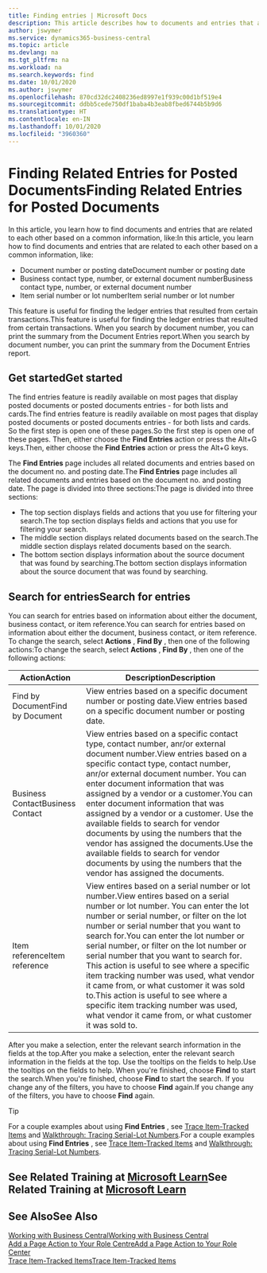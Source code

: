 ```yaml
---
title: Finding entries | Microsoft Docs
description: This article describes how to documents and entries that are related
author: jswymer
ms.service: dynamics365-business-central
ms.topic: article
ms.devlang: na
ms.tgt_pltfrm: na
ms.workload: na
ms.search.keywords: find
ms.date: 10/01/2020
ms.author: jswymer
ms.openlocfilehash: 870cd32dc2408236ed8997e1f939c00d1bf519e4
ms.sourcegitcommit: ddbb5cede750df1baba4b3eab8fbed6744b5b9d6
ms.translationtype: HT
ms.contentlocale: en-IN
ms.lasthandoff: 10/01/2020
ms.locfileid: "3960360"
---
```

# <a name="finding-related-entries-for-posted-documents"></a><span data-ttu-id="fb80d-103">Finding Related Entries for Posted Documents</span><span class="sxs-lookup"><span data-stu-id="fb80d-103">Finding Related Entries for Posted Documents</span></span> 

<span data-ttu-id="fb80d-104">In this article, you learn how to find documents and entries that are related to each other based on a common information, like:</span><span class="sxs-lookup"><span data-stu-id="fb80d-104">In this article, you learn how to find documents and entries that are related to each other based on a common information, like:</span></span>

- <span data-ttu-id="fb80d-105">Document number or posting date</span><span class="sxs-lookup"><span data-stu-id="fb80d-105">Document number or posting date</span></span>
- <span data-ttu-id="fb80d-106">Business contact type, number, or external document number</span><span class="sxs-lookup"><span data-stu-id="fb80d-106">Business contact type, number, or external document number</span></span>
- <span data-ttu-id="fb80d-107">Item serial number or lot number</span><span class="sxs-lookup"><span data-stu-id="fb80d-107">Item serial number or lot number</span></span>

<span data-ttu-id="fb80d-108">This feature is useful for finding the ledger entries that resulted from certain transactions.</span><span class="sxs-lookup"><span data-stu-id="fb80d-108">This feature is useful for finding the ledger entries that resulted from certain transactions.</span></span> <span data-ttu-id="fb80d-109">When you search by document number, you can print the summary from the Document Entries report.</span><span class="sxs-lookup"><span data-stu-id="fb80d-109">When you search by document number, you can print the summary from the Document Entries report.</span></span>

## <a name="get-started"></a><span data-ttu-id="fb80d-110">Get started</span><span class="sxs-lookup"><span data-stu-id="fb80d-110">Get started</span></span>

<span data-ttu-id="fb80d-111">The find entries feature is readily available on most pages that display posted documents or posted documents entries - for both lists and cards.</span><span class="sxs-lookup"><span data-stu-id="fb80d-111">The find entries feature is readily available on most pages that display posted documents or posted documents entries - for both lists and cards.</span></span> <span data-ttu-id="fb80d-112">So the first step is open one of these pages.</span><span class="sxs-lookup"><span data-stu-id="fb80d-112">So the first step is open one of these pages.</span></span> <span data-ttu-id="fb80d-113">Then, either choose the **Find Entries** action or press the Alt+G keys.</span><span class="sxs-lookup"><span data-stu-id="fb80d-113">Then, either choose the **Find Entries** action or press the Alt+G keys.</span></span>

<span data-ttu-id="fb80d-114">The **Find Entries** page  includes all related documents and entries based on the document no. and posting date.</span><span class="sxs-lookup"><span data-stu-id="fb80d-114">The **Find Entries** page  includes all related documents and entries based on the document no. and posting date.</span></span> <span data-ttu-id="fb80d-115">The page is divided into three sections:</span><span class="sxs-lookup"><span data-stu-id="fb80d-115">The page is divided into three sections:</span></span>

- <span data-ttu-id="fb80d-116">The top section displays fields and actions that you use for filtering your search.</span><span class="sxs-lookup"><span data-stu-id="fb80d-116">The top section displays fields and actions that you use for filtering your search.</span></span>
- <span data-ttu-id="fb80d-117">The middle section displays related documents based on the search.</span><span class="sxs-lookup"><span data-stu-id="fb80d-117">The middle section displays related documents based on the search.</span></span>
- <span data-ttu-id="fb80d-118">The bottom section displays information about the source document that was found by searching.</span><span class="sxs-lookup"><span data-stu-id="fb80d-118">The bottom section displays information about the source document that was found by searching.</span></span>


<!--
 There are two ways to open this page:

- Choose the ![Lightbulb that opens the Tell Me feature](media/ui-search/search_small.png "Tell me what you want to do") icon, enter **Find Entries**, and then choose the related link.

    With this way, the **Find Entries** page might be empty, and you'll have to start searching for entries from scratch.
    
- Open a page that displays posted documents or posted documents entries, either a list or a card. Then, locate and select the **Find Entries** action.

    With this way, the **Find Entries**, page will include all related documents and entries based on the document no. and posting date.


    > [!TIP]
    > If you are on a page that has the **Find Entries** action, press crtl+G to open the **Find Entries** page directly. 
-->

## <a name="search-for-entries"></a><span data-ttu-id="fb80d-119">Search for entries</span><span class="sxs-lookup"><span data-stu-id="fb80d-119">Search for entries</span></span>

<span data-ttu-id="fb80d-120">You can search for entries based on information about either the document, business contact, or item reference.</span><span class="sxs-lookup"><span data-stu-id="fb80d-120">You can search for entries based on information about either the document, business contact, or item reference.</span></span> <span data-ttu-id="fb80d-121">To change the search, select **Actions** , **Find By** , then one of the following actions:</span><span class="sxs-lookup"><span data-stu-id="fb80d-121">To change the search, select **Actions** , **Find By** , then one of the following actions:</span></span>

|<span data-ttu-id="fb80d-122">Action</span><span class="sxs-lookup"><span data-stu-id="fb80d-122">Action</span></span>|<span data-ttu-id="fb80d-123">Description</span><span class="sxs-lookup"><span data-stu-id="fb80d-123">Description</span></span>|
|------|-----------|
|<span data-ttu-id="fb80d-124">Find by Document</span><span class="sxs-lookup"><span data-stu-id="fb80d-124">Find by Document</span></span>|<span data-ttu-id="fb80d-125">View entries based on a specific document number or posting date.</span><span class="sxs-lookup"><span data-stu-id="fb80d-125">View entries based on a specific document number or posting date.</span></span>|
|<span data-ttu-id="fb80d-126">Business Contact</span><span class="sxs-lookup"><span data-stu-id="fb80d-126">Business Contact</span></span> |<span data-ttu-id="fb80d-127">View entries based on a specific contact type, contact number, anr/or external document number.</span><span class="sxs-lookup"><span data-stu-id="fb80d-127">View entries based on a specific contact type, contact number, anr/or external document number.</span></span> <span data-ttu-id="fb80d-128">You can enter document information that was assigned by a vendor or a customer.</span><span class="sxs-lookup"><span data-stu-id="fb80d-128">You can enter document information that was assigned by a vendor or a customer.</span></span> <span data-ttu-id="fb80d-129">Use the available fields to search for vendor documents by using the numbers that the vendor has assigned the documents.</span><span class="sxs-lookup"><span data-stu-id="fb80d-129">Use the available fields to search for vendor documents by using the numbers that the vendor has assigned the documents.</span></span>|
|<span data-ttu-id="fb80d-130">Item reference</span><span class="sxs-lookup"><span data-stu-id="fb80d-130">Item reference</span></span>|<span data-ttu-id="fb80d-131">View entires based on a serial number or lot number.</span><span class="sxs-lookup"><span data-stu-id="fb80d-131">View entires based on a serial number or lot number.</span></span> <span data-ttu-id="fb80d-132">You can enter the lot number or serial number, or filter on the lot number or serial number that you want to search for.</span><span class="sxs-lookup"><span data-stu-id="fb80d-132">You can enter the lot number or serial number, or filter on the lot number or serial number that you want to search for.</span></span> <span data-ttu-id="fb80d-133">This action is useful to see where a specific item tracking number was used, what vendor it came from, or what customer it was sold to.</span><span class="sxs-lookup"><span data-stu-id="fb80d-133">This action is useful to see where a specific item tracking number was used, what vendor it came from, or what customer it was sold to.</span></span>|

<span data-ttu-id="fb80d-134">After you make a selection, enter the relevant search information in the fields at the top.</span><span class="sxs-lookup"><span data-stu-id="fb80d-134">After you make a selection, enter the relevant search information in the fields at the top.</span></span> <span data-ttu-id="fb80d-135">Use the tooltips on the fields to help.</span><span class="sxs-lookup"><span data-stu-id="fb80d-135">Use the tooltips on the fields to help.</span></span> <span data-ttu-id="fb80d-136">When you're finished, choose **Find** to start the search.</span><span class="sxs-lookup"><span data-stu-id="fb80d-136">When you're finished, choose **Find** to start the search.</span></span> <span data-ttu-id="fb80d-137">If you change any of the filters, you have to choose **Find** again.</span><span class="sxs-lookup"><span data-stu-id="fb80d-137">If you change any of the filters, you have to choose **Find** again.</span></span>

> [!TIP]
> <span data-ttu-id="fb80d-138">For a couple examples about using **Find Entries** , see [Trace Item-Tracked Items](inventory-how-to-trace-item-tracked-items.md) and [Walkthrough: Tracing Serial-Lot Numbers](walkthrough-tracing-serial-lot-numbers.md).</span><span class="sxs-lookup"><span data-stu-id="fb80d-138">For a couple examples about using **Find Entries** , see [Trace Item-Tracked Items](inventory-how-to-trace-item-tracked-items.md) and [Walkthrough: Tracing Serial-Lot Numbers](walkthrough-tracing-serial-lot-numbers.md).</span></span>

## <a name="see-related-training-at-microsoft-learn"></a><span data-ttu-id="fb80d-139">See Related Training at [Microsoft Learn](/learn/modules/user-interface-dynamics-365-business-central/index)</span><span class="sxs-lookup"><span data-stu-id="fb80d-139">See Related Training at [Microsoft Learn](/learn/modules/user-interface-dynamics-365-business-central/index)</span></span>

## <a name="see-also"></a><span data-ttu-id="fb80d-140">See Also</span><span class="sxs-lookup"><span data-stu-id="fb80d-140">See Also</span></span>

[<span data-ttu-id="fb80d-141">Working with Business Central</span><span class="sxs-lookup"><span data-stu-id="fb80d-141">Working with Business Central</span></span>](ui-work-product.md)  
[<span data-ttu-id="fb80d-142">Add a Page Action to Your Role Centre</span><span class="sxs-lookup"><span data-stu-id="fb80d-142">Add a Page Action to Your Role Center</span></span>](ui-bookmarks.md)  
[<span data-ttu-id="fb80d-143">Trace Item-Tracked Items</span><span class="sxs-lookup"><span data-stu-id="fb80d-143">Trace Item-Tracked Items</span></span>](inventory-how-to-trace-item-tracked-items.md)  
